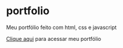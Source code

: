 # portfolio
 Meu portfólio feito com html, css e javascript

 <p><a href="https://adrifabbris.github.io/portfolio/">Clique aqui</a> para acessar meu portfólio</p>
